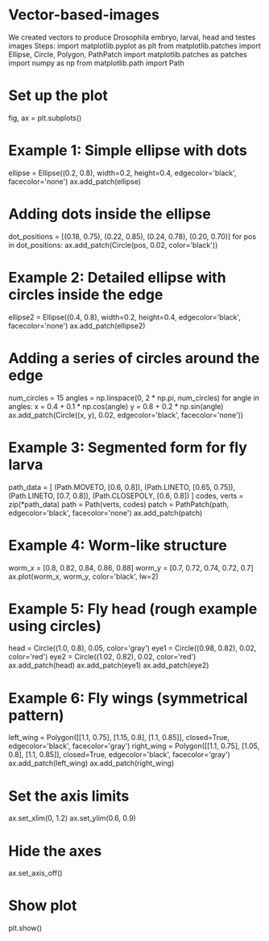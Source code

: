 # Vector-based-images
We created vectors to produce Drosophila embryo, larval, head and testes images
Steps:
import matplotlib.pyplot as plt
from matplotlib.patches import Ellipse, Circle, Polygon, PathPatch
import matplotlib.patches as patches
import numpy as np
from matplotlib.path import Path

# Set up the plot
fig, ax = plt.subplots()

# Example 1: Simple ellipse with dots
ellipse = Ellipse((0.2, 0.8), width=0.2, height=0.4, edgecolor='black', facecolor='none')
ax.add_patch(ellipse)

# Adding dots inside the ellipse
dot_positions = [(0.18, 0.75), (0.22, 0.85), (0.24, 0.78), (0.20, 0.70)]
for pos in dot_positions:
    ax.add_patch(Circle(pos, 0.02, color='black'))

# Example 2: Detailed ellipse with circles inside the edge
ellipse2 = Ellipse((0.4, 0.8), width=0.2, height=0.4, edgecolor='black', facecolor='none')
ax.add_patch(ellipse2)

# Adding a series of circles around the edge
num_circles = 15
angles = np.linspace(0, 2 * np.pi, num_circles)
for angle in angles:
    x = 0.4 + 0.1 * np.cos(angle)
    y = 0.8 + 0.2 * np.sin(angle)
    ax.add_patch(Circle((x, y), 0.02, edgecolor='black', facecolor='none'))

# Example 3: Segmented form for fly larva
path_data = [
    (Path.MOVETO, [0.6, 0.8]),
    (Path.LINETO, [0.65, 0.75]),
    (Path.LINETO, [0.7, 0.8]),
    (Path.CLOSEPOLY, [0.6, 0.8])
]
codes, verts = zip(*path_data)
path = Path(verts, codes)
patch = PathPatch(path, edgecolor='black', facecolor='none')
ax.add_patch(patch)

# Example 4: Worm-like structure
worm_x = [0.8, 0.82, 0.84, 0.86, 0.88]
worm_y = [0.7, 0.72, 0.74, 0.72, 0.7]
ax.plot(worm_x, worm_y, color='black', lw=2)

# Example 5: Fly head (rough example using circles)
head = Circle((1.0, 0.8), 0.05, color='gray')
eye1 = Circle((0.98, 0.82), 0.02, color='red')
eye2 = Circle((1.02, 0.82), 0.02, color='red')
ax.add_patch(head)
ax.add_patch(eye1)
ax.add_patch(eye2)

# Example 6: Fly wings (symmetrical pattern)
left_wing = Polygon([[1.1, 0.75], [1.15, 0.8], [1.1, 0.85]], closed=True, edgecolor='black', facecolor='gray')
right_wing = Polygon([[1.1, 0.75], [1.05, 0.8], [1.1, 0.85]], closed=True, edgecolor='black', facecolor='gray')
ax.add_patch(left_wing)
ax.add_patch(right_wing)

# Set the axis limits
ax.set_xlim(0, 1.2)
ax.set_ylim(0.6, 0.9)

# Hide the axes
ax.set_axis_off()

# Show plot
plt.show()
